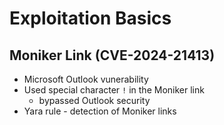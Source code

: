 # Exploitation Basics

## Moniker Link (CVE-2024-21413)
- Microsoft Outlook vunerability
- Used special character `!` in the Moniker link
	- bypassed Outlook security
- Yara rule - detection of Moniker links
